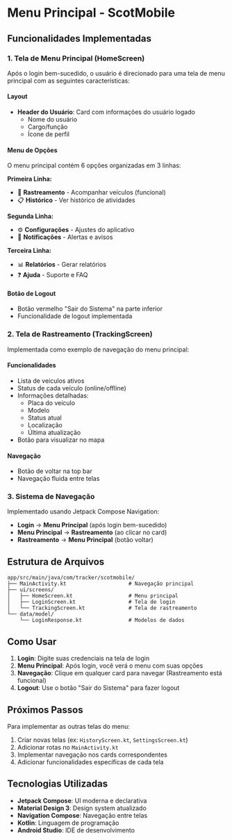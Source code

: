 # Menu Principal - ScotMobile

## Funcionalidades Implementadas

### 1. Tela de Menu Principal (HomeScreen)
Após o login bem-sucedido, o usuário é direcionado para uma tela de menu principal com as seguintes características:

#### Layout
- **Header do Usuário**: Card com informações do usuário logado
  - Nome do usuário
  - Cargo/função
  - Ícone de perfil

#### Menu de Opções
O menu principal contém 6 opções organizadas em 3 linhas:

**Primeira Linha:**
- 🚗 **Rastreamento** - Acompanhar veículos (funcional)
- 📋 **Histórico** - Ver histórico de atividades

**Segunda Linha:**
- ⚙️ **Configurações** - Ajustes do aplicativo
- 🔔 **Notificações** - Alertas e avisos

**Terceira Linha:**
- 📊 **Relatórios** - Gerar relatórios
- ❓ **Ajuda** - Suporte e FAQ

#### Botão de Logout
- Botão vermelho "Sair do Sistema" na parte inferior
- Funcionalidade de logout implementada

### 2. Tela de Rastreamento (TrackingScreen)
Implementada como exemplo de navegação do menu principal:

#### Funcionalidades
- Lista de veículos ativos
- Status de cada veículo (online/offline)
- Informações detalhadas:
  - Placa do veículo
  - Modelo
  - Status atual
  - Localização
  - Última atualização
- Botão para visualizar no mapa

#### Navegação
- Botão de voltar na top bar
- Navegação fluida entre telas

### 3. Sistema de Navegação
Implementado usando Jetpack Compose Navigation:

- **Login** → **Menu Principal** (após login bem-sucedido)
- **Menu Principal** → **Rastreamento** (ao clicar no card)
- **Rastreamento** → **Menu Principal** (botão voltar)

## Estrutura de Arquivos

```
app/src/main/java/com/tracker/scotmobile/
├── MainActivity.kt                    # Navegação principal
├── ui/screens/
│   ├── HomeScreen.kt                  # Menu principal
│   ├── LoginScreen.kt                 # Tela de login
│   └── TrackingScreen.kt              # Tela de rastreamento
└── data/model/
    └── LoginResponse.kt               # Modelos de dados
```

## Como Usar

1. **Login**: Digite suas credenciais na tela de login
2. **Menu Principal**: Após login, você verá o menu com suas opções
3. **Navegação**: Clique em qualquer card para navegar (Rastreamento está funcional)
4. **Logout**: Use o botão "Sair do Sistema" para fazer logout

## Próximos Passos

Para implementar as outras telas do menu:

1. Criar novas telas (ex: `HistoryScreen.kt`, `SettingsScreen.kt`)
2. Adicionar rotas no `MainActivity.kt`
3. Implementar navegação nos cards correspondentes
4. Adicionar funcionalidades específicas de cada tela

## Tecnologias Utilizadas

- **Jetpack Compose**: UI moderna e declarativa
- **Material Design 3**: Design system atualizado
- **Navigation Compose**: Navegação entre telas
- **Kotlin**: Linguagem de programação
- **Android Studio**: IDE de desenvolvimento
